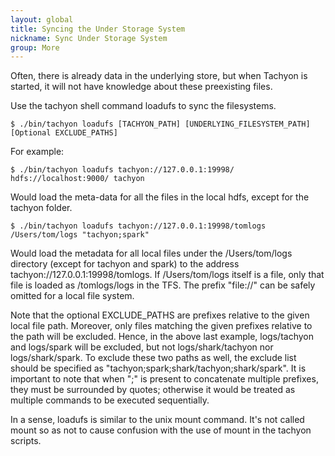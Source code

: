 ```yaml
---
layout: global
title: Syncing the Under Storage System
nickname: Sync Under Storage System
group: More
---
```


Often, there is already data in the underlying store, but when Tachyon is started, it will not have
knowledge about these preexisting files.

Use the tachyon shell command loadufs to sync the filesystems.

    $ ./bin/tachyon loadufs [TACHYON_PATH] [UNDERLYING_FILESYSTEM_PATH] [Optional EXCLUDE_PATHS]

For example:

    $ ./bin/tachyon loadufs tachyon://127.0.0.1:19998/ hdfs://localhost:9000/ tachyon

Would load the meta-data for all the files in the local hdfs, except for the tachyon folder.

    $ ./bin/tachyon loadufs tachyon://127.0.0.1:19998/tomlogs /Users/tom/logs "tachyon;spark"

Would load the metadata for all local files under the /Users/tom/logs directory (except for tachyon
and spark) to the address tachyon://127.0.0.1:19998/tomlogs. If /Users/tom/logs itself is a file,
only that file is loaded as /tomlogs/logs in the TFS. The prefix "file://" can be safely omitted for
a local file system.

Note that the optional EXCLUDE_PATHS are prefixes relative to the given local file path. Moreover,
only files matching the given prefixes relative to the path will be excluded. Hence, in the above
last example, logs/tachyon and logs/spark will be excluded, but not logs/shark/tachyon nor
logs/shark/spark. To exclude these two paths as well, the exclude list should be specified as
"tachyon;spark;shark/tachyon;shark/spark". It is important to note that when ";" is present to
concatenate multiple prefixes, they must be surrounded by quotes; otherwise it would be treated as
multiple commands to be executed sequentially.

In a sense, loadufs is similar to the unix mount command. It's not called mount so as not to cause
confusion with the use of mount in the tachyon scripts.
